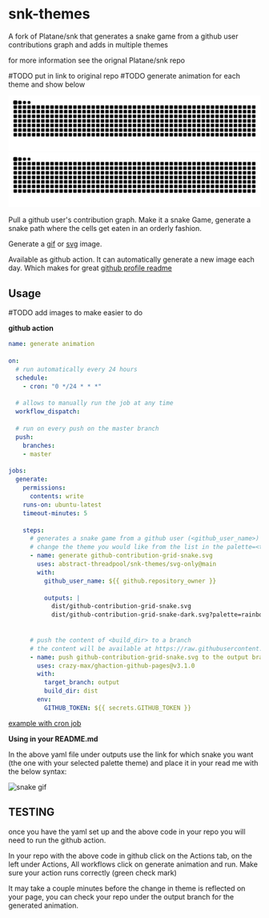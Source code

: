 # snk-themes

A fork of Platane/snk that generates a snake game from a github user contributions graph and adds in multiple themes 

for more information see the orignal Platane/snk repo

#TODO put in link to original repo
#TODO generate animation for each theme and show below

<picture>
  <source
    media="(prefers-color-scheme: fire)"
    srcset="https://github.com/abstract-threadpool/abstract-threadpool/blob/output/fire.svg"
  />
  <source
    media="(prefers-color-scheme: acid)"
    srcset="https://github.com/abstract-threadpool/abstract-threadpool/blob/output/acid.svg"
  />
  <source
    media="(prefers-color-scheme: ocean)"
    srcset="https://github.com/abstract-threadpool/abstract-threadpool/blob/output/ocean.svg"
  />
  <img
    alt="github contribution grid snake animation"
    src="https://github.com/abstract-threadpool/abstract-threadpool/blob/output/fire.svg"
  />
  <img
    alt="github contribution grid snake animation"
    src="https://github.com/abstract-threadpool/abstract-threadpool/blob/output/acid.svg"
  />
</picture>

Pull a github user's contribution graph.
Make it a snake Game, generate a snake path where the cells get eaten in an orderly fashion.

Generate a [gif](https://github.com/Platane/snk/raw/output/github-contribution-grid-snake.gif) or [svg](https://github.com/Platane/snk/raw/output/github-contribution-grid-snake.svg) image.

Available as github action. It can automatically generate a new image each day. Which makes for great [github profile readme](https://docs.github.com/en/free-pro-team@latest/github/setting-up-and-managing-your-github-profile/managing-your-profile-readme)

## Usage
#TODO add images to make easier to do 

**github action**

```yaml
name: generate animation

on:
  # run automatically every 24 hours
  schedule:
    - cron: "0 */24 * * *" 
  
  # allows to manually run the job at any time
  workflow_dispatch:
  
  # run on every push on the master branch
  push:
    branches:
    - master
    
jobs:
  generate:
    permissions: 
      contents: write
    runs-on: ubuntu-latest
    timeout-minutes: 5
    
    steps:
      # generates a snake game from a github user (<github_user_name>) contributions graph, output a svg animation at <svg_out_path>
      # change the theme you would like from the list in the palette=<theme> section below in outputs
      - name: generate github-contribution-grid-snake.svg
        uses: abstract-threadpool/snk-themes/svg-only@main
        with:
          github_user_name: ${{ github.repository_owner }}
    
          outputs: |
            dist/github-contribution-grid-snake.svg
            dist/github-contribution-grid-snake-dark.svg?palette=rainbow 
            
          
      # push the content of <build_dir> to a branch
      # the content will be available at https://raw.githubusercontent.com/<github_user>/<repository>/<target_branch>/<file> , or as github page
      - name: push github-contribution-grid-snake.svg to the output branch
        uses: crazy-max/ghaction-github-pages@v3.1.0
        with:
          target_branch: output
          build_dir: dist
        env:
          GITHUB_TOKEN: ${{ secrets.GITHUB_TOKEN }}
```

[example with cron job](https://github.com/Platane/Platane/blob/master/.github/workflows/main.yml#L26-L33)

**Using in your README.md**

In the above yaml file under outputs use the link for which snake you want (the one with your selected palette theme) and place it in your read me with the below syntax:

![snake gif](https://github.com/<github-username>>/<github-username>>/blob/output/github-contribution-grid-snake-dark.svg)

## TESTING

once you have the yaml set up and the above code in your repo you will need to run the github action.

In your repo with the above code in github click on the Actions tab, on the left under Actions, All workflows click on generate animation and run. Make sure your action runs correctly (green check mark)

It may take a couple minutes before the change in theme is reflected on your page, you can check your repo under the output branch for the generated animation. 


